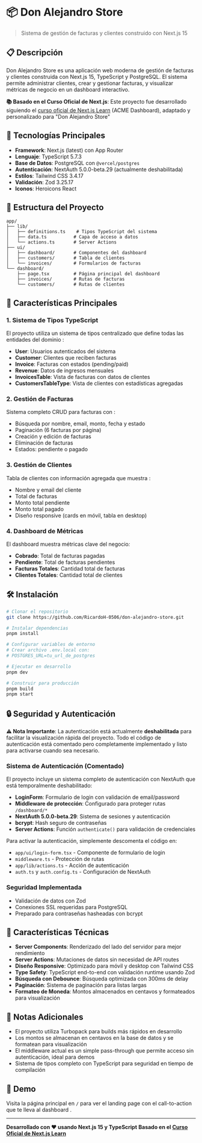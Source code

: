 # 📦 Don Alejandro Store

> Sistema de gestión de facturas y clientes construido con Next.js 15 

## 📋 Descripción

Don Alejandro Store es una aplicación web moderna de gestión de facturas y clientes construida con Next.js 15, TypeScript y PostgreSQL. El sistema permite administrar clientes, crear y gestionar facturas, y visualizar métricas de negocio en un dashboard interactivo.

**📚 Basado en el Curso Oficial de Next.js**: Este proyecto fue desarrollado siguiendo el [curso oficial de Next.js Learn](https://nextjs.org/learn) (ACME Dashboard), adaptado y personalizado para "Don Alejandro Store"

## 🚀 Tecnologías Principales

- **Framework**: Next.js (latest) con App Router
- **Lenguaje**: TypeScript 5.7.3
- **Base de Datos**: PostgreSQL con `@vercel/postgres`
- **Autenticación**: NextAuth 5.0.0-beta.29 (actualmente deshabilitada)
- **Estilos**: Tailwind CSS 3.4.17
- **Validación**: Zod 3.25.17
- **Iconos**: Heroicons React 

## 📁 Estructura del Proyecto

```
app/
├── lib/
│   ├── definitions.ts    # Tipos TypeScript del sistema
│   ├── data.ts          # Capa de acceso a datos
│   └── actions.ts       # Server Actions
├── ui/
│   ├── dashboard/       # Componentes del dashboard
│   ├── customers/       # Tabla de clientes
│   └── invoices/        # Formularios de facturas
└── dashboard/
    ├── page.tsx         # Página principal del dashboard
    ├── invoices/        # Rutas de facturas
    └── customers/       # Rutas de clientes
```

## 🎯 Características Principales

### 1. Sistema de Tipos TypeScript

El proyecto utiliza un sistema de tipos centralizado que define todas las entidades del dominio :

- **User**: Usuarios autenticados del sistema
- **Customer**: Clientes que reciben facturas
- **Invoice**: Facturas con estados (pending/paid)
- **Revenue**: Datos de ingresos mensuales
- **InvoicesTable**: Vista de facturas con datos de clientes
- **CustomersTableType**: Vista de clientes con estadísticas agregadas 

### 2. Gestión de Facturas

Sistema completo CRUD para facturas con :
- Búsqueda por nombre, email, monto, fecha y estado
- Paginación (6 facturas por página)
- Creación y edición de facturas
- Eliminación de facturas
- Estados: pendiente o pagado

### 3. Gestión de Clientes

Tabla de clientes con información agregada que muestra  :
- Nombre y email del cliente
- Total de facturas
- Monto total pendiente
- Monto total pagado
- Diseño responsive (cards en móvil, tabla en desktop) 

### 4. Dashboard de Métricas

El dashboard muestra métricas clave del negocio<cite />:
- **Cobrado**: Total de facturas pagadas
- **Pendiente**: Total de facturas pendientes
- **Facturas Totales**: Cantidad total de facturas
- **Clientes Totales**: Cantidad total de clientes

## 🛠️ Instalación

```bash
# Clonar el repositorio
git clone https://github.com/RicardoH-0506/don-alejandro-store.git

# Instalar dependencias
pnpm install

# Configurar variables de entorno
# Crear archivo .env.local con:
# POSTGRES_URL=tu_url_de_postgres

# Ejecutar en desarrollo
pnpm dev

# Construir para producción
pnpm build
pnpm start
```

## 🔒 Seguridad y Autenticación

**⚠️ Nota Importante**: La autenticación está actualmente **deshabilitada** para facilitar la visualización rápida del proyecto. Todo el código de autenticación está comentado pero completamente implementado y listo para activarse cuando sea necesario.

### Sistema de Autenticación (Comentado)

El proyecto incluye un sistema completo de autenticación con NextAuth que está temporalmente deshabilitado:

- **LoginForm**: Formulario de login con validación de email/password
- **Middleware de protección**: Configurado para proteger rutas `/dashboard/*`
- **NextAuth 5.0.0-beta.29**: Sistema de sesiones y autenticación  
- **bcrypt**: Hash seguro de contraseñas
- **Server Actions**: Función `authenticate()` para validación de credenciales

Para activar la autenticación, simplemente descomenta el código en:
- `app/ui/login-form.tsx` - Componente de formulario de login
- `middleware.ts` - Protección de rutas
- `app/lib/actions.ts` - Acción de autenticación
- `auth.ts` y `auth.config.ts` - Configuración de NextAuth

### Seguridad Implementada

- Validación de datos con Zod 
- Conexiones SSL requeridas para PostgreSQL
- Preparado para contraseñas hasheadas con bcrypt

## 🎨 Características Técnicas

- **Server Components**: Renderizado del lado del servidor para mejor rendimiento
- **Server Actions**: Mutaciones de datos sin necesidad de API routes
- **Diseño Responsive**: Optimizado para móvil y desktop con Tailwind CSS
- **Type Safety**: TypeScript end-to-end con validación runtime usando Zod
- **Búsqueda con Debounce**: Búsqueda optimizada con 300ms de delay
- **Paginación**: Sistema de paginación para listas largas
- **Formateo de Moneda**: Montos almacenados en centavos y formateados para visualización


## 📝 Notas Adicionales

- El proyecto utiliza Turbopack para builds más rápidos en desarrollo 
- Los montos se almacenan en centavos en la base de datos y se formatean para visualización
- El middleware actual es un simple pass-through que permite acceso sin autenticación, ideal para demos
- Sistema de tipos completo con TypeScript para seguridad en tiempo de compilación

## 🚀 Demo

Visita la página principal en `/` para ver el landing page con el call-to-action que te lleva al dashboard .

---

**Desarrollado con ❤️ usando Next.js 15 y TypeScript**
**Basado en el [Curso Oficial de Next.js Learn](https://nextjs.org/learn)**


